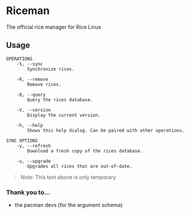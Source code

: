 # Riceman

The official rice manager for Rice Linux

## Usage

```
OPERATIONS
    -S, --sync
        Synchronize rices. 
    
    -R, --remove
        Remove rices.
    
    -Q, --query
        Query the rices database.

    -V, --version
        Display the current version.
    
    -h, --help
        Shows this help dialog. Can be paired with other operations.

SYNC OPTIONS
    -y, --refresh
        Download a fresh copy of the rices database.
    
    -u, --upgrade
        Upgrades all rices that are out-of-date.

```

> Note: This text above is only temporary

### Thank you to...

- the pacman devs (for the argument schema)